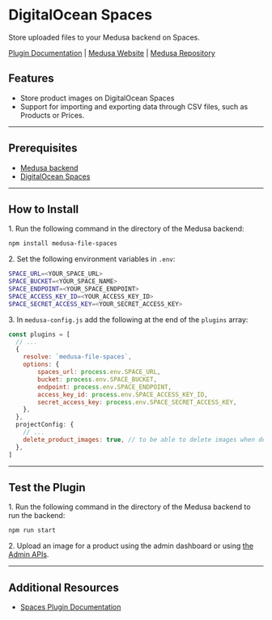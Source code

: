 # DigitalOcean Spaces

Store uploaded files to your Medusa backend on Spaces.

[Plugin Documentation](https://docs.medusajs.com/plugins/file-service/spaces) | [Medusa Website](https://medusajs.com) | [Medusa Repository](https://github.com/medusajs/medusa)

## Features

- Store product images on DigitalOcean Spaces
- Support for importing and exporting data through CSV files, such as Products or Prices.

---

## Prerequisites

- [Medusa backend](https://docs.medusajs.com/development/backend/install)
- [DigitalOcean Spaces](https://www.digitalocean.com/products/spaces)

---

## How to Install

1\. Run the following command in the directory of the Medusa backend:

  ```bash
  npm install medusa-file-spaces
  ```

2\. Set the following environment variables in `.env`:

  ```bash
  SPACE_URL=<YOUR_SPACE_URL>
  SPACE_BUCKET=<YOUR_SPACE_NAME>
  SPACE_ENDPOINT=<YOUR_SPACE_ENDPOINT>
  SPACE_ACCESS_KEY_ID=<YOUR_ACCESS_KEY_ID>
  SPACE_SECRET_ACCESS_KEY=<YOUR_SECRET_ACCESS_KEY>
  ```

3\. In `medusa-config.js` add the following at the end of the `plugins` array:

  ```js
  const plugins = [
    // ...
    {
      resolve: `medusa-file-spaces`,
      options: {
          spaces_url: process.env.SPACE_URL,
          bucket: process.env.SPACE_BUCKET,
          endpoint: process.env.SPACE_ENDPOINT,
          access_key_id: process.env.SPACE_ACCESS_KEY_ID,
          secret_access_key: process.env.SPACE_SECRET_ACCESS_KEY,
      },
    },
    projectConfig: {
      // ...
      delete_product_images: true, // to be able to delete images when deleting a product or removing an image
    },
  ]
  ```

---

## Test the Plugin

1\. Run the following command in the directory of the Medusa backend to run the backend:

  ```bash
  npm run start
  ```

2\. Upload an image for a product using the admin dashboard or using [the Admin APIs](https://docs.medusajs.com/api/admin#tag/Upload).

---

## Additional Resources

- [Spaces Plugin Documentation](https://docs.medusajs.com/plugins/file-service/spaces)